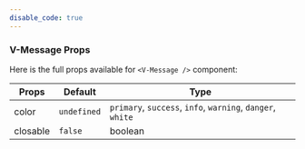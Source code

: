 ```yaml
---
disable_code: true
---
```


### V-Message Props

Here is the full props available for `<V-Message />` component:

| Props    | Default                                       | Type                                                       |
| -------- | --------------------------------------------- | ---------------------------------------------------------- |
| color    | <span class="is-undefined">`undefined`</span> | `primary`, `success`, `info`, `warning`, `danger`, `white` |
| closable | <span class="is-boolean">`false`</span>       | boolean                                                    |
